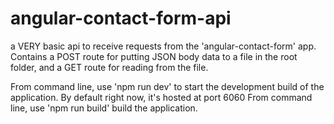 # angular-contact-form-api
a VERY basic api to receive requests from the 'angular-contact-form' app.
Contains a POST route for putting JSON body data to a file in the root folder, and a GET route for reading from the file.

From command line, use 'npm run dev' to start the development build of the application.
By default right now, it's hosted at port 6060
From command line, use 'npm run build' build the application.
